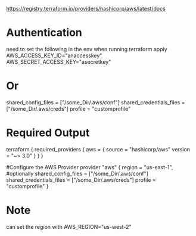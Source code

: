 https://registry.terraform.io/providers/hashicorp/aws/latest/docs

# Authentication
need to set the following in the env when running terraform apply 
 AWS_ACCESS_KEY_ID="anaccesskey"
 AWS_SECRET_ACCESS_KEY="asecretkey"
# Or
  shared_config_files      = ["/some_Dir/.aws/conf"]
  shared_credentials_files = ["/some_Dir/.aws/creds"]
  profile                  = "customprofile"

 
# Required Output
 
 terraform {
  required_providers {
    aws = {
      source  = "hashicorp/aws"
      version = "~> 3.0"
    }
  }
}

#Configure the AWS Provider
provider "aws" {
  region = "us-east-1",
#optionally
  shared_config_files      = ["/some_Dir/.aws/conf"]
  shared_credentials_files = ["/some_Dir/.aws/creds"]
  profile                  = "customprofile"
}


# Note 
 can set the region with AWS_REGION="us-west-2"
